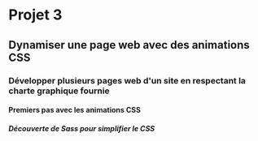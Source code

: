 # Projet 3 
## Dynamiser une page web avec des animations CSS
### Développer plusieurs pages web d'un site en respectant la charte graphique fournie
#### Premiers pas avec les animations CSS 
##### Découverte de Sass pour simplifier le CSS
